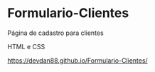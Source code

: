 # Formulario-Clientes
Página de cadastro para clientes

HTML e CSS

https://devdan88.github.io/Formulario-Clientes/
